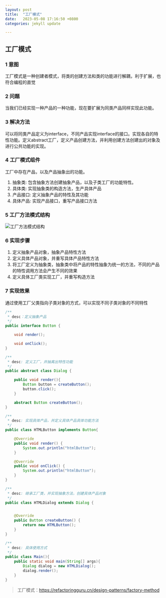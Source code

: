```yaml
---
layout: post
title:  "工厂模式"
date:   2023-05-08 17:16:50 +0800
categories: jekyll update

---
```


## 工厂模式

### 1 意图
工厂模式是一种创建者模式，将类的创建方法和类的功能进行解耦，利于扩展，也符合编程的直觉

### 2 问题

当我们已经实现一种产品的一种功能，现在要扩展为同类产品同样实现此功能。

### 3 解决方法

可以将同类产品定义为interface，不同产品实现interface的接口。实现各自的特性功能。定义abstract工厂，定义产品创建方法，并利用创建方法创建出的对象及进行公共功能的实现。

### 4 工厂模式组件
工厂中存在产品，以及产品抽象出的功能。
1. 抽象类: 包含抽象方法创建抽象产品，以及子类工厂的功能特性。
2. 具体类: 实现抽象类的构造方法，生产具体产品
3. 产品接口: 定义抽象产品的特性及其功能
4. 具体产品: 实现产品接口，重写产品接口方法

### 5 工厂方法模式结构

![工厂方法模式结构](/Users/mac/workspace/project/github/ChenXing-tech.github.io/_posts/structure-20230516150217975.png)

### 6 实现步骤

1. 定义抽象产品对象，抽象产品特性方法
2. 定义具体产品对象，并重写具体产品特性方法
3. 将工厂定义为抽象类，抽象类中将产品的特性抽象为统一的方法，不同的产品的特性调用方法会产生不同的效果
4. 定义具体工厂类实现工厂，并重写构造方法

### 7 实现效果
通过使用工厂父类指向子类对象的方式，可以实现不同子类对象的不同特性
```java
/**
 * desc：定义抽象产品
 */
public interface Button {

    void render();

    void onClick();
}
```

```java
/**
 * desc: 定义工厂，并抽离出特性功能
 */
public abstract class Dialog {

    public void render(){
        Button button = createButton();
        button.click();
    }

    abstract Button createButton();
}
```

```java
/**
 * desc: 实现具体产品，并定义具体产品具体功能方法
 */
public class HTMLButton implements Button{

    @Override
    public void render() {
        System.out.println("htmlButton");
    }

    @Override
    public void onClick() {
        System.out.println("htmlButton");
    }
}
```

```java
/**
 * desc: 继承工厂类，并实现抽象方法，创建具体产品对象
 */
public class HTMLDialog extends Dialog {


    @Override
    public Button createButton() {
        return new HTMLButton();
    }
}

```

```java
/**
 * desc: 具体使用方式
 */
public class Main(){
    public static void main(String[] args){
        Dialog dialog = new HTMLDialog();
        dialog.render();
    }
}
```

> 工厂模式：https://refactoringguru.cn/design-patterns/factory-method
